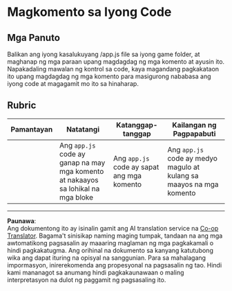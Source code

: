<!--
CO_OP_TRANSLATOR_METADATA:
{
  "original_hash": "ccfcd8c2932761359fbaff3d6b01ace4",
  "translation_date": "2025-08-27T22:34:08+00:00",
  "source_file": "6-space-game/3-moving-elements-around/assignment.md",
  "language_code": "tl"
}
-->
# Magkomento sa Iyong Code

## Mga Panuto

Balikan ang iyong kasalukuyang /app.js file sa iyong game folder, at maghanap ng mga paraan upang magdagdag ng mga komento at ayusin ito. Napakadaling mawalan ng kontrol sa code, kaya magandang pagkakataon ito upang magdagdag ng mga komento para masigurong nababasa ang iyong code at magagamit mo ito sa hinaharap.

## Rubric

| Pamantayan | Natatangi                                                          | Katanggap-tanggap                     | Kailangan ng Pagpapabuti                                      |
| ---------- | ------------------------------------------------------------------ | ------------------------------------- | ------------------------------------------------------------- |
|            | Ang `app.js` code ay ganap na may mga komento at nakaayos sa lohikal na mga bloke | Ang `app.js` code ay sapat ang mga komento | Ang `app.js` code ay medyo magulo at kulang sa maayos na mga komento |

---

**Paunawa**:  
Ang dokumentong ito ay isinalin gamit ang AI translation service na [Co-op Translator](https://github.com/Azure/co-op-translator). Bagama't sinisikap naming maging tumpak, tandaan na ang mga awtomatikong pagsasalin ay maaaring maglaman ng mga pagkakamali o hindi pagkakatugma. Ang orihinal na dokumento sa kanyang katutubong wika ang dapat ituring na opisyal na sanggunian. Para sa mahalagang impormasyon, inirerekomenda ang propesyonal na pagsasalin ng tao. Hindi kami mananagot sa anumang hindi pagkakaunawaan o maling interpretasyon na dulot ng paggamit ng pagsasaling ito.